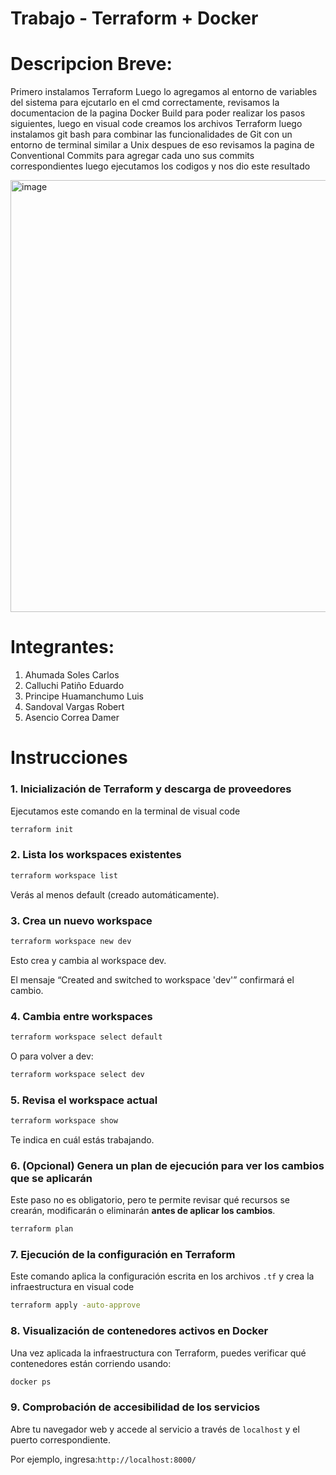 # Trabajo - Terraform + Docker

# Descripcion Breve:
Primero instalamos Terraform Luego lo agregamos al entorno de variables del sistema para ejcutarlo en el cmd correctamente, revisamos la documentacion de la 
pagina Docker Build para poder realizar los pasos siguientes, luego en visual code creamos los archivos Terraform luego instalamos git bash para combinar las funcionalidades de Git con un entorno de terminal similar a Unix despues de eso revisamos la pagina de Conventional Commits para agregar cada uno sus commits correspondientes luego ejecutamos los codigos y nos dio este resultado

<img width="1241" height="691" alt="image" src="https://github.com/user-attachments/assets/6fd4003f-fe07-4a4d-b2d3-cedee624e9b2" />


# Integrantes:

1. Ahumada Soles Carlos
2. Calluchi Patiño  Eduardo
3. Principe Huamanchumo Luis
4. Sandoval Vargas Robert
5. Asencio Correa Damer

# Instrucciones

### 1. Inicialización de Terraform y descarga de proveedores

Ejecutamos este comando en la terminal de visual code

```bash
terraform init
```
### 2. Lista los workspaces existentes
```bash
terraform workspace list
```

Verás al menos default (creado automáticamente).

### 3. Crea un nuevo workspace
```bash
terraform workspace new dev
```

Esto crea y cambia al workspace dev.

El mensaje “Created and switched to workspace 'dev'” confirmará el cambio.

### 4. Cambia entre workspaces
```bash
terraform workspace select default
```

O para volver a dev:
```bash
terraform workspace select dev
```

### 5. Revisa el workspace actual
```bash
terraform workspace show
```
Te indica en cuál estás trabajando.


### 6. (Opcional) Genera un plan de ejecución para ver los cambios que se aplicarán

Este paso no es obligatorio, pero te permite revisar qué recursos se crearán, modificarán o eliminarán **antes de aplicar los cambios**.

```bash
terraform plan
```

### 7. Ejecución de la configuración en Terraform

Este comando aplica la configuración escrita en los archivos `.tf` y crea la infraestructura en visual code

```bash
terraform apply -auto-approve
```

### 8. Visualización de contenedores activos en Docker

Una vez aplicada la infraestructura con Terraform, puedes verificar qué contenedores están corriendo usando:

```bash
docker ps
```
### 9. Comprobación de accesibilidad de los servicios

Abre tu navegador web y accede al servicio a través de `localhost` y el puerto correspondiente.

Por ejemplo, ingresa:`http://localhost:8000/`







